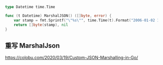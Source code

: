 ```go
type Datetime time.Time

func (t Datetime) MarshalJSON() ([]byte, error) {
	var stamp = fmt.Sprintf("\"%s\"", time.Time(t).Format("2006-01-02 15:04:05"))
	return []byte(stamp), nil
}

```


## 重写 MarshalJson
https://colobu.com/2020/03/19/Custom-JSON-Marshalling-in-Go/


